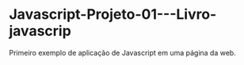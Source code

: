 # Javascript-Projeto-01---Livro-javascrip
Primeiro exemplo de aplicação de Javascript em uma página da web.
